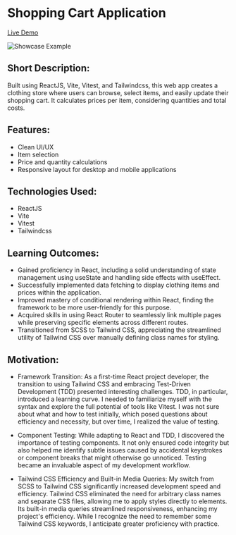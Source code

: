 # Shopping Cart Application

[Live Demo](https://shopping-cart-sweatoo.netlify.app/)

![Showcase Example](./src/assets/shopping-cart.gif)

## Short Description:

Built using ReactJS, Vite, Vitest, and Tailwindcss, this web app creates a clothing store where users can browse, select items, and easily update their shopping cart. It calculates prices per item, considering quantities and total costs.

## Features:

- Clean UI/UX
- Item selection
- Price and quantity calculations
- Responsive layout for desktop and mobile applications

## Technologies Used:

- ReactJS
- Vite
- Vitest
- Tailwindcss

## Learning Outcomes:

- Gained proficiency in React, including a solid understanding of state management using useState and handling side effects with useEffect.
- Successfully implemented data fetching to display clothing items and prices within the application.
- Improved mastery of conditional rendering within React, finding the framework to be more user-friendly for this purpose.
- Acquired skills in using React Router to seamlessly link multiple pages while preserving specific elements across different routes.
- Transitioned from SCSS to Tailwind CSS, appreciating the streamlined utility of Tailwind CSS over manually defining class names for styling.

## Motivation:

- Framework Transition: As a first-time React project developer, the transition to using Tailwind CSS and embracing Test-Driven Development (TDD) presented interesting challenges. TDD, in particular, introduced a learning curve. I needed to familiarize myself with the syntax and explore the full potential of tools like Vitest. I was not sure about what and how to test initially, which posed questions about efficiency and necessity, but over time, I realized the value of testing.

- Component Testing: While adapting to React and TDD, I discovered the importance of testing components. It not only ensured code integrity but also helped me identify subtle issues caused by accidental keystrokes or component breaks that might otherwise go unnoticed. Testing became an invaluable aspect of my development workflow.

- Tailwind CSS Efficiency and Built-in Media Queries: My switch from SCSS to Tailwind CSS significantly increased development speed and efficiency. Tailwind CSS eliminated the need for arbitrary class names and separate CSS files, allowing me to apply styles directly to elements. Its built-in media queries streamlined responsiveness, enhancing my project's efficiency. While I recognize the need to remember some Tailwind CSS keywords, I anticipate greater proficiency with practice.
